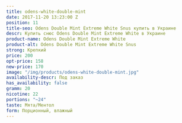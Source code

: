 ```yaml
---
title: odens-white-double-mint
date: 2017-11-20 13:23:00 Z
position: 11
title-seo: Odens Double Mint Extreme White Snus купить в Украине
descr: Купить снюс Odens Double Mint Extreme White в Украине
product-name: Odens Double Mint Extreme White
product-alt: Odens Double Mint Extreme White Snus
strong: Крепкий
price: 200
opt-price: 158
new-price: 170
image: "/img/products/odens-white-double-mint.jpg"
availability-descr: Под заказ
has_availability: false
gramm: 20
nicotine: 22
portions: "~24"
taste: Мята/Ментол
form: Порционный, влажный
---
```


